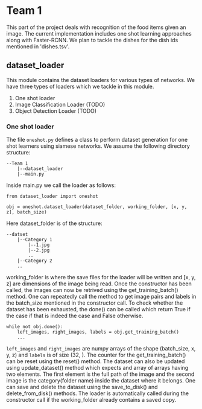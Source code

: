 # Team 1

This part of the project deals with recognition of the food items given an image. The current implementation includes one shot learning approaches along with Faster-RCNN. We plan to tackle the dishes for the dish ids mentioned in 'dishes.tsv'. 

## dataset_loader

This module contains the dataset loaders for various types of networks. We have three types of loaders which we tackle in this module.
1. One shot loader
2. Image Classification Loader (TODO)
3. Object Detection Loader (TODO)

### One shot loader

The file `oneshot.py` defines a class to perform dataset generation for one shot learners using siamese networks. We assume the following directory structure:
```
--Team 1
    |--dataset_loader
    |--main.py
```
Inside main.py we call the loader as follows:
```
from dataset_loader import oneshot

obj = oneshot.dataset_loader(dataset_folder, working_folder, [x, y, z], batch_size)
```
Here dataset_folder is of the structure:
```
--datset
    |--Category 1
        |--1.jpg
        |--2.jpg
        ..
    |--Category 2
    ..
```
working_folder is where the save files for the loader will be written and [x, y, z] are dimensions of the image being read. Once the constructor has been called, the images can now be retrived using the get_training_batch() method. One can repeatedly call the method to get image pairs and labels in the batch_size mentioned in the constructor call. To check whether the dataset has been exhausted, the done() can be called which return True if the case if that is indeed the case and False otherwise.
```
while not obj.done():
    left_images, right_images, labels = obj.get_training_batch()
    ...
```
`left_images` and `right_images` are numpy arrays of the shape (batch_size, x, y, z) and `labels` is of size (32, ). The counter for the get_training_batch() can be reset using the reset() method. The dataset can also be updated using update_dataset() method which expects and array of arrays having two elements. The first element is the full path of the image and the second image is the category(folder name) inside the dataset where it belongs. One can save and delete the dataset using the save_to_disk() and delete_from_disk() methods. The loader is automatically called during the constructor call if the working_folder already contains a saved copy.
